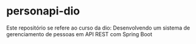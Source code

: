 # personapi-dio
Este repositório se refere ao curso da dio: Desenvolvendo um sistema de gerenciamento de pessoas em API REST com Spring Boot
